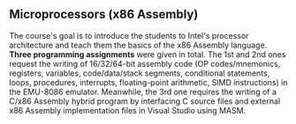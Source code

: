## Microprocessors (x86 Assembly)
The course's goal is to introduce the students to Intel's processor architecture and teach them the basics of the x86 Assembly language. **Three programming assignments** were given in total. The 1st and 2nd ones request the writing of 16/32/64-bit assembly code (OP codes/mnemonics, registers, variables, code/data/stack segments, conditional statements, loops, procedures, interrupts, floating-point arithmetic, SIMD instructions) in the EMU-8086 emulator. Meanwhile, the 3rd one requires the writing of a C/x86 Assembly hybrid program by interfacing C source files and external x86 Assembly implementation files in Visual Studio using MASM.
